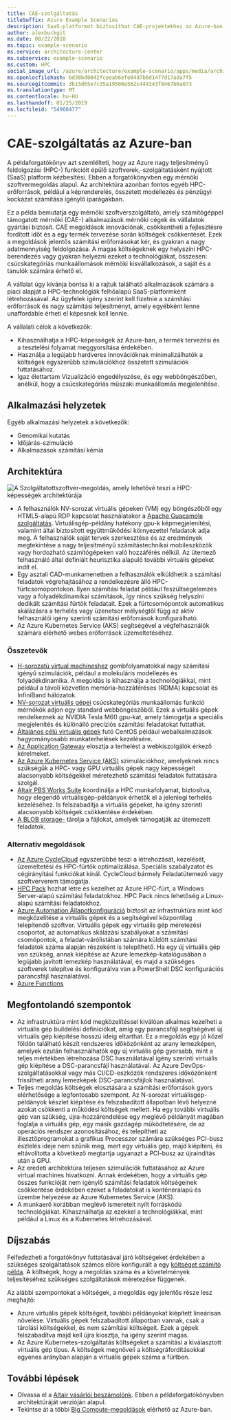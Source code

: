 ```yaml
---
title: CAE-szolgáltatás
titleSuffix: Azure Example Scenarios
description: SaaS-platformot biztosíthat CAE-projektekhez az Azure-ban.
author: alexbuckgit
ms.date: 08/22/2018
ms.topic: example-scenario
ms.service: architecture-center
ms.subservice: example-scenario
ms.custom: HPC
social_image_url: /azure/architecture/example-scenario/apps/media/architecture-hpc-saas.png
ms.openlocfilehash: bd38bd0042fceeab6efe04d7b6d1477d17ada7f5
ms.sourcegitcommit: 3b15d65e7c35a19506e562c444343f8467b6a073
ms.translationtype: MT
ms.contentlocale: hu-HU
ms.lasthandoff: 01/25/2019
ms.locfileid: "54908477"
---
```

# <a name="a-computer-aided-engineering-service-on-azure"></a>CAE-szolgáltatás az Azure-ban

A példaforgatókönyv azt szemlélteti, hogy az Azure nagy teljesítményű feldolgozási (HPC-) funkcióit épülő szoftverek,-szolgáltatásként nyújtott (SaaS) platform kézbesítési. Ebben a forgatókönyvben egy mérnöki szoftvermegoldás alapul. Az architektúra azonban fontos egyéb HPC-erőforrások, például a képrenderelés, összetett modellezés és pénzügyi kockázat számítása igénylő iparágakban.

Ez a példa bemutatja egy mérnöki szoftverszolgáltató, amely számítógéppel támogatott mérnöki (CAE-) alkalmazások mérnöki cégek és vállalatok gyártási biztosít. CAE megoldások innovációnak, csökkentheti a fejlesztésre fordított időt és a egy termék tervezése során költségek csökkentését. Ezek a megoldások jelentős számítási erőforrásokat kér, és gyakran a nagy adatmennyiség feldolgozása. A magas költségeknek egy helyszíni HPC-berendezés vagy gyakran helyezni ezeket a technológiákat, összesen: csúcskategóriás munkaállomások mérnöki kisvállalkozások, a saját és a tanulók számára érhető el.

A vállalat úgy kívánja bontsa ki a rajtuk található alkalmazások számára a piaci alapját a HPC-technológiák felhőalapú SaaS-platformként létrehozásával. Az ügyfelek igény szerint kell fizetnie a számítási erőforrások és nagy számítási teljesítményt, amely egyébként lenne unaffordable érheti el képesnek kell lennie.

A vállalati célok a következők:

- Kihasználhatja a HPC-képességek az Azure-ban, a termék tervezési és a tesztelési folyamat meggyorsítása érdekében.
- Használja a legújabb hardveres innovációknak minimalizálhatók a költségek egyszerűbb szimulációkhoz összetett szimulációk futtatásához.
- Igaz élettartam Vizualizáció engedélyezése, és egy webböngészőben, anélkül, hogy a csúcskategóriás műszaki munkaállomás megjelenítése.

## <a name="relevant-use-cases"></a>Alkalmazási helyzetek

Egyéb alkalmazási helyzetek a következők:

- Genomikai kutatás
- Időjárás-szimuláció
- Alkalmazások számítási kémia

## <a name="architecture"></a>Architektúra

![A Szolgáltatottszoftver-megoldás, amely lehetővé teszi a HPC-képességek architektúrája][architecture]

- A felhasználók NV-sorozat virtuális gépeken (VM) egy böngészőből egy HTML5-alapú RDP kapcsolat használatakor a [Apache Guacamole szolgáltatás](https://guacamole.apache.org/). Virtuálisgép-példány hatékony gpu-k képmegjelenítési, valamint által biztosított együttműködési környezettel feladatok adja meg. A felhasználók saját tervek szerkesztése és az eredmények megtekintése a nagy teljesítményű számítástechnikai mobileszközök vagy hordozható számítógépeken való hozzáférés nélkül. Az ütemező felhasználó által definiált heurisztika alapuló további virtuális gépeket indít el.
- Egy asztali CAD-munkamenetben a felhasználók elküldhetik a számítási feladatok végrehajtásához a rendelkezésre álló HPC-fürtcsomópontokon. Ilyen számítási feladat például feszültségelemzés vagy a folyadékdinamikai számítások, így nincs szükség helyszíni dedikált számítási fürtök feladatait. Ezek a fürtcsomópontok automatikus skálázásra a terhelés vagy üzenetsor mélységtől függ az aktív felhasználói igény szerinti számítási erőforrások konfigurálható.
- Az Azure Kubernetes Service (AKS) segítségével a végfelhasználók számára elérhető webes erőforrások üzemeltetéséhez.

### <a name="components"></a>Összetevők

- [H-sorozatú virtual machineshez](/azure/virtual-machines/linux/sizes-hpc) gombfolyamatokkal nagy számítási igényű szimulációk, például a molekuláris modellezés és folyadékdinamika. A megoldás is kihasználja a technológiákkal, mint például a távoli közvetlen memória-hozzáféréses (RDMA) kapcsolat és InfiniBand hálózatok.
- [NV-sorozat virtuális gépei](/azure/virtual-machines/windows/sizes-gpu) csúcskategóriás munkaállomás funkció mérnökök adjon egy standard webböngészőből. Ezek a virtuális gépek rendelkeznek az NVIDIA Tesla M60 gpu-kat, amely támogatja a speciális megjelenítés és különálló precíziós számítási feladatokat futtathat.
- [Általános célú virtuális gépek](/azure/virtual-machines/linux/sizes-general) futó CentOS például webalkalmazások hagyományosabb munkaterhelések kezelésére.
- [Az Application Gateway](/azure/application-gateway/overview) elosztja a terhelést a webkiszolgálók érkező kérelmeket.
- [Az Azure Kubernetes Service (AKS)](/azure/aks/intro-kubernetes) szimulációkhoz, amelyeknek nincs szükségük a HPC- vagy GPU virtuális gépek nagy képességeit alacsonyabb költségekkel méretezhető számítási feladatok futtatására szolgál.
- [Altair PBS Works Suite](https://www.pbsworks.com/PBSProduct.aspx?n=PBS-Works-Suite&c=Overview-and-Capabilities) koordinálja a HPC munkafolyamat, biztosítva, hogy elegendő virtuálisgép-példányok érhetők el a jelenlegi terhelés kezeléséhez. Is felszabadítja a virtuális gépeket, ha igény szerinti alacsonyabb költségek csökkentése érdekében.
- [A BLOB storage-](/azure/storage/blobs/storage-blobs-introduction) tárolja a fájlokat, amelyek támogatják az ütemezett feladatok.

### <a name="alternatives"></a>Alternatív megoldások

- [Az Azure CycleCloud](/azure/cyclecloud/overview) egyszerűbbé teszi a létrehozását, kezelését, üzemeltetési és HPC-fürtök optimalizálása. Speciális szabályzatot és cégirányítási funkciókat kínál. CycleCloud bármely Feladatütemező vagy szoftververem támogatja.
- [HPC Pack](/azure/virtual-machines/windows/hpcpack-cluster-options) hozhat létre és kezelhet az Azure HPC-fürt, a Windows Server-alapú számítási feladatokhoz. HPC Pack nincs lehetőség a Linux-alapú számítási feladatokhoz.
- [Azure Automation Állapotkonfiguráció](/azure/automation/automation-dsc-overview) biztosít az infrastruktúra mint kód megközelítése a virtuális gépek és a segítségével központilag telepítendő szoftver. Virtuális gépek egy virtuális gép méretezési csoportot, az automatikus skálázási szabályokat a számítási csomópontok, a feladat-várólistában számára küldött számítási feladatok száma alapján részeként is telepíthető. Ha egy új virtuális gép van szükség, annak kiépítése az Azure lemezkép-katalógusában a legújabb javított lemezkép használatával, és majd a szükséges szoftverek telepítve és konfigurálva van a PowerShell DSC konfigurációs parancsfájl használatával.
- [Azure Functions](/azure/azure-functions/functions-overview)

## <a name="considerations"></a>Megfontolandó szempontok

- Az infrastruktúra mint kód megközelítéssel kiválóan alkalmas kezelheti a virtuális gép buildelési definíciókat, amíg egy parancsfájl segítségével új virtuális gép kiépítése hosszú ideig eltarthat. Ez a megoldás egy jó közel földön található készít rendszeres időközönként az arany lemezképen, amelyek ezután felhasználhatók egy új virtuális gép gyorsabb, mint a teljes mértékben létrehozása DSC használatával igény szerinti virtuális gép kiépítése a DSC-parancsfájl használatával. Az Azure DevOps-szolgáltatásokkal vagy más CI/CD-eszközök rendszeres időközönként frissítheti arany lemezképek DSC-parancsfájlok használatával.
- Teljes megoldás költségek elosztására a számítási erőforrások gyors elérhetősége a legfontosabb szempont. Az N-sorozat virtuálisgép-példányok készlet kiépítése és felszabadított állapotban lévő helyezné azokat csökkenti a működési költségek mellett. Ha egy további virtuális gép van szükség, újra-hozzárendelése egy meglévő példányát magában foglalja a virtuális gép, egy másik gazdagép működtetésére, de az operációs rendszer azonosításához, és telepítheti az illesztőprogramokat a grafikus Processzor számára szükséges PCI-busz észlelés ideje nem szűnik meg, mert egy virtuális gép, majd kiépíteni, és eltávolította a következő megtartja ugyanazt a PCI-busz az újraindítás után a GPU.
- Az eredeti architektúra teljesen szimulációk futtatásához az Azure virtual machines hivatkozni. Annak érdekében, hogy a virtuális gép összes funkcióját nem igénylő számítási feladatok költségeinek csökkentése érdekében ezeket a feladatokat is konténeralapú és üzembe helyezése az Azure Kubernetes Service (AKS).
- A munkaerő korábban meglévő ismereteit nyílt forráskódú technológiákat. Kihasználhatja az ezekkel a technológiákkal, mint például a Linux és a Kubernetes létrehozásával.

## <a name="pricing"></a>Díjszabás

Felfedezheti a forgatókönyv futtatásával járó költségeket érdekében a szükséges szolgáltatások számos előre konfigurált a egy [költséget számító példa][calculator]. A költségek, hogy a megoldás száma és a követelmények teljesítéséhez szükséges szolgáltatások méretezése függenek.

Az alábbi szempontokat a költségek, a megoldás egy jelentős része lesz meghajtó:

- Azure virtuális gépek költségeit, további példányokat kiépített lineárisan növelése. Virtuális gépek felszabadított állapotban vannak, csak a tárolási költségekkel, és nem számítási költségeit. Ezek a gépek felszabadítva majd kell újra kiosztja, ha igény szerint magas.
- Az Azure Kubernetes-szolgáltatás költségeket a számítási a kiválasztott virtuális gép típus. A költségek megnöveli a költségráfordításokkal egyenes arányban alapján a virtuális gépek száma a fürtben.

## <a name="next-steps"></a>További lépések

- Olvassa el a [Altair vásárlói beszámolónk][source-document]. Ebben a példaforgatókönyvben architektúráját verzióján alapul.
- Tekintse át a többi [Big Compute-megoldások](https://azure.microsoft.com/solutions/big-compute) elérhető az Azure-ban.

<!-- links -->
[architecture]: ./media/architecture-hpc-saas.png
[source-document]: https://customers.microsoft.com/story/altair-manufacturing-azure
[calculator]: https://azure.com/e/3cb9ccdc893f41ffbcdb00c328178ccf
